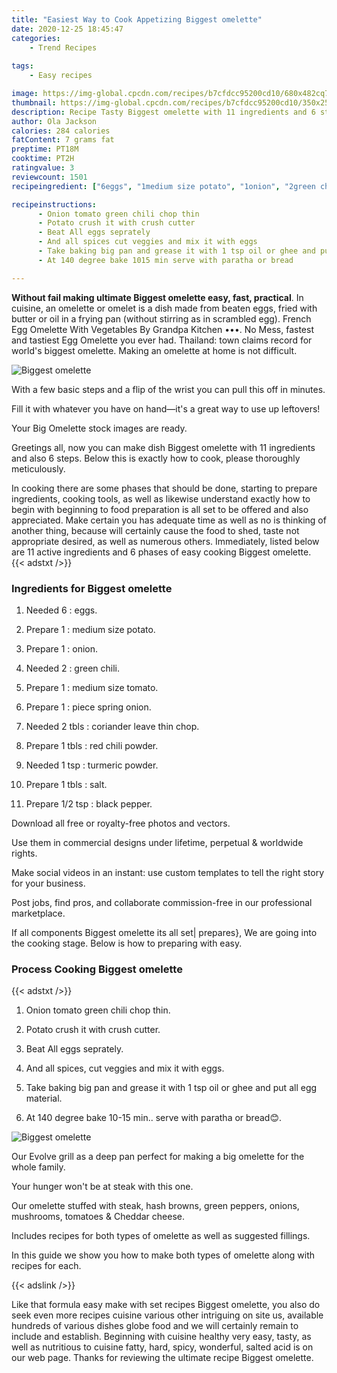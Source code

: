 ```yaml
---
title: "Easiest Way to Cook Appetizing Biggest omelette"
date: 2020-12-25 18:45:47
categories:
    - Trend Recipes
    
tags:
    - Easy recipes

image: https://img-global.cpcdn.com/recipes/b7cfdcc95200cd10/680x482cq70/biggest-omelette-recipe-main-photo.jpg
thumbnail: https://img-global.cpcdn.com/recipes/b7cfdcc95200cd10/350x250cq70/biggest-omelette-recipe-main-photo.jpg
description: Recipe Tasty Biggest omelette with 11 ingredients and 6 stages of easy cooking.
author: Ola Jackson
calories: 284 calories
fatContent: 7 grams fat
preptime: PT18M
cooktime: PT2H
ratingvalue: 3
reviewcount: 1501
recipeingredient: ["6eggs", "1medium size potato", "1onion", "2green chili", "1medium size tomato", "1piece spring onion", "2 tblscoriander leave thin chop", "1 tblsred chili powder", "1 tspturmeric powder", "1 tblssalt", "1/2 tspblack pepper"]

recipeinstructions: 
      - Onion tomato green chili chop thin 
      - Potato crush it with crush cutter 
      - Beat All eggs seprately 
      - And all spices cut veggies and mix it with eggs 
      - Take baking big pan and grease it with 1 tsp oil or ghee and put all egg material 
      - At 140 degree bake 1015 min serve with paratha or bread

---
```




**Without fail making ultimate Biggest omelette easy, fast, practical**. In cuisine, an omelette or omelet is a dish made from beaten eggs, fried with butter or oil in a frying pan (without stirring as in scrambled egg). French Egg Omelette With Vegetables By Grandpa Kitchen •••. No Mess, fastest and tastiest Egg Omelette you ever had. Thailand: town claims record for world&#39;s biggest omelette. Making an omelette at home is not difficult.


![Biggest omelette](https://img-global.cpcdn.com/recipes/b7cfdcc95200cd10/680x482cq70/biggest-omelette-recipe-main-photo.jpg "Biggest omelette")



With a few basic steps and a flip of the wrist you can pull this off in minutes.

Fill it with whatever you have on hand—it&#39;s a great way to use up leftovers!

Your Big Omelette stock images are ready.


Greetings all, now you can make dish Biggest omelette with 11 ingredients and also 6 steps. Below this is exactly how to cook, please thoroughly meticulously.

In cooking there are some phases that should be done, starting to prepare ingredients, cooking tools, as well as likewise understand exactly how to begin with beginning to food preparation is all set to be offered and also appreciated. Make certain you has adequate time as well as no is thinking of another thing, because will certainly cause the food to shed, taste not appropriate desired, as well as numerous others. Immediately, listed below are 11 active ingredients and 6 phases of easy cooking Biggest omelette.
{{< adstxt />}}

### Ingredients for Biggest omelette


1. Needed 6 : eggs.

1. Prepare 1 : medium size potato.

1. Prepare 1 : onion.

1. Needed 2 : green chili.

1. Prepare 1 : medium size tomato.

1. Prepare 1 : piece spring onion.

1. Needed 2 tbls : coriander leave thin chop.

1. Prepare 1 tbls : red chili powder.

1. Needed 1 tsp : turmeric powder.

1. Prepare 1 tbls : salt.

1. Prepare 1/2 tsp : black pepper.


Download all free or royalty-free photos and vectors.

Use them in commercial designs under lifetime, perpetual &amp; worldwide rights.

Make social videos in an instant: use custom templates to tell the right story for your business.

Post jobs, find pros, and collaborate commission-free in our professional marketplace.


If all components Biggest omelette its all set| prepares}, We are going into the cooking stage. Below is how to preparing with easy.

### Process Cooking Biggest omelette

{{< adstxt />}}


1. Onion tomato green chili chop thin.



1. Potato crush it with crush cutter.



1. Beat All eggs seprately.



1. And all spices, cut veggies and mix it with eggs.



1. Take baking big pan and grease it with 1 tsp oil or ghee and put all egg material.



1. At 140 degree bake 10-15 min.. serve with paratha or bread😊.



![Biggest omelette](https://img-global.cpcdn.com/steps/bf1d8287a9eb2f11/160x128cq70/biggest-omelette-recipe-step-6-photo.jpg" "Biggest omelette")




Our Evolve grill as a deep pan perfect for making a big omelette for the whole family.

Your hunger won&#39;t be at steak with this one.

Our omelette stuffed with steak, hash browns, green peppers, onions, mushrooms, tomatoes &amp; Cheddar cheese.

Includes recipes for both types of omelette as well as suggested fillings.

In this guide we show you how to make both types of omelette along with recipes for each.


{{< adslink />}}

Like that formula easy make with set recipes Biggest omelette, you also do seek even more recipes cuisine various other intriguing on site us, available hundreds of various dishes globe food and we will certainly remain to include and establish. Beginning with cuisine healthy very easy, tasty, as well as nutritious to cuisine fatty, hard, spicy, wonderful, salted acid is on our web page. Thanks for reviewing the ultimate recipe Biggest omelette.
